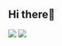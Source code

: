 ## Hi there👋
![](https://github-readme-stats.vercel.app/api?username=KanedaMasaki&count_private=true&show_icons=true&theme=dracula)
![](https://github-readme-stats.vercel.app/api/top-langs/?username=KanedaMasaki&layout=compact&theme=dracula)

<!--
**KanedaMasaki/KanedaMasaki** is a ✨ _special_ ✨ repository because its `README.md` (this file) appears on your GitHub profile.

Here are some ideas to get you started:

- 🔭 I’m currently working on ...
- 🌱 I’m currently learning ...
- 👯 I’m looking to collaborate on ...
- 🤔 I’m looking for help with ...
- 💬 Ask me about ...
- 📫 How to reach me: ...
- 😄 Pronouns: ...
- ⚡ Fun fact: ...
-->
